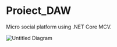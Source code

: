# Proiect_DAW
Micro social platform using .NET Core MCV.

![Untitled Diagram](https://user-images.githubusercontent.com/114938273/206556869-c3dd32de-614a-45fc-839a-afe7f6a2ecc9.jpg)
